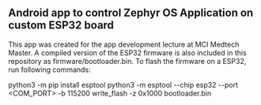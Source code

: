 ## Android app to control Zephyr OS Application on custom ESP32 board
This app was created for the app development lecture at MCI Medtech Master.
A compiled version of the ESP32 firmware is also included in this repository as firmware/bootloader.bin.
To flash the firmware on a ESP32, run following commands:

  python3 -m pip install esptool
  python3 -m esptool --chip esp32 --port <COM_PORT> -b 115200 write_flash -z 0x1000 bootloader.bin



  

